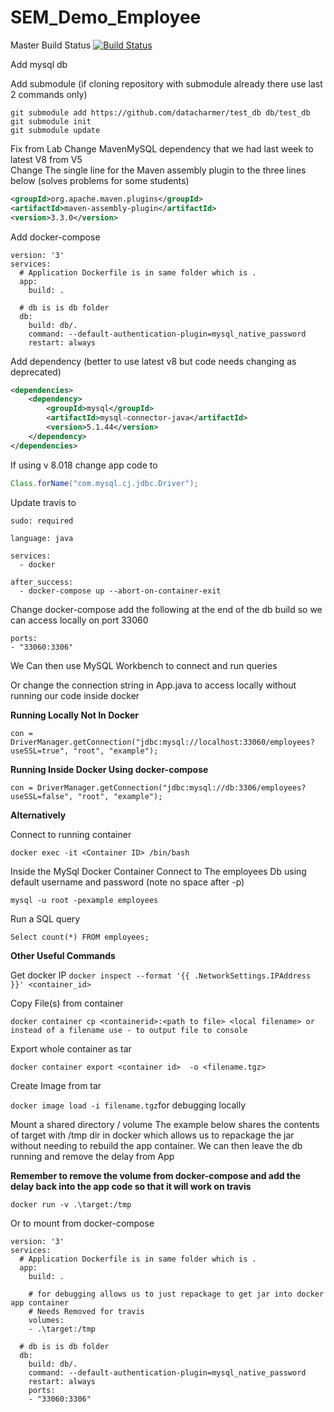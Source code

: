 # SEM_Demo_Employee
Master Build Status [![Build Status](https://travis-ci.com/github/Kevin-Sim/SEM_Demo_Employee.svg?branch=master)](https://travis-ci.com/github/Kevin-Sim/SEM_Demo_Employee)

Add mysql db

Add submodule (if cloning repository with submodule already there use last 2 commands only)

```
git submodule add https://github.com/datacharmer/test_db db/test_db
git submodule init
git submodule update
```

Fix from Lab Change MavenMySQL  dependency that we had last week to latest V8 from V5  
Change The single line for the Maven assembly plugin to the three lines below (solves problems for some students)
```xml
<groupId>org.apache.maven.plugins</groupId>
<artifactId>maven-assembly-plugin</artifactId>
<version>3.3.0</version>
```
Add docker-compose 

```
version: '3'
services:
  # Application Dockerfile is in same folder which is .
  app:
    build: .

  # db is is db folder
  db:
    build: db/.
    command: --default-authentication-plugin=mysql_native_password
    restart: always    
```
Add dependency (better to use latest v8 but code needs changing as deprecated)

```xml
<dependencies>
    <dependency>
        <groupId>mysql</groupId>
        <artifactId>mysql-connector-java</artifactId>
        <version>5.1.44</version>
    </dependency>
</dependencies>
```
If using v 8.018 change app code to
```java
Class.forName("com.mysql.cj.jdbc.Driver");
```
Update travis to 

```
sudo: required

language: java

services:
  - docker

after_success:
  - docker-compose up --abort-on-container-exit
```

Change docker-compose add the following at the end of the db build so we can access locally on port 33060

```
ports:
- "33060:3306"
```
We Can then use MySQL Workbench to connect and run queries

Or change the connection string in App.java to access locally without running our code inside docker

**Running Locally Not In Docker**

``con = DriverManager.getConnection("jdbc:mysql://localhost:33060/employees?useSSL=true", "root", "example");``

**Running Inside Docker Using docker-compose**

``con = DriverManager.getConnection("jdbc:mysql://db:3306/employees?useSSL=false", "root", "example");``

**Alternatively** 

Connect to running container 

``docker exec -it <Container ID> /bin/bash``

Inside the MySql Docker Container Connect to The employees Db using default username and password (note no space after -p) 

``mysql -u root -pexample employees``

Run a SQL query 

``Select count(*) FROM employees;`` 

**Other Useful Commands**

Get docker IP
``docker inspect --format '{{ .NetworkSettings.IPAddress }}' <container_id>``

 Copy File(s) from container

``docker container cp <containerid>:<path to file> <local filename> or instead of a filename use - to output file to console``

Export whole container as tar

``docker container export <container id>  -o <filename.tgz>``

Create Image from tar

``docker image load -i filename.tgz``for debugging locally

Mount a shared directory / volume The example below shares the contents of target with /tmp dir in docker which allows us to repackage the jar without needing to rebuild the app container. We can then leave the db running and remove the delay from App  

**Remember to remove the volume from docker-compose and add the delay back into the app code so that it will work on travis**

``docker run -v .\target:/tmp``

Or to mount from docker-compose
```
version: '3'
services:
  # Application Dockerfile is in same folder which is .
  app:
    build: .

    # for debugging allows us to just repackage to get jar into docker app container
    # Needs Removed for travis
    volumes:
    - .\target:/tmp

  # db is is db folder
  db:
    build: db/.
    command: --default-authentication-plugin=mysql_native_password
    restart: always
    ports:
    - "33060:3306"
```